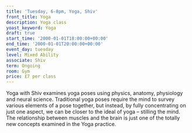 ```yaml
---
title: 'Tuesday, 6-8pm, Yoga, Shiv'
front_title: Yoga
description: Yoga class
yoast_keyword: Yoga
draft: true
start_time: '2000-01-01T18:00:00+00:00'
end_time: '2000-01-01T20:00:00+00:00'
event_day: tuesday
level: Mixed Ability
associate: Shiv
term: Ongoing
room: Gym
price: £7 per class
---
```

Yoga with Shiv examines yoga poses using physics, anatomy, physiology and neural science. Traditional yoga poses require the mind to survey various elements of a pose together, but instead, by fully concentrating on just one aspect, we can be closer to the ideal of yoga – stilling the mind. The relationship between muscles and the brain is just one of the totally new concepts examined in the Yoga practice.
